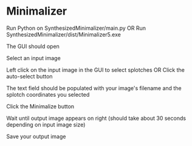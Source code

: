 # Minimalizer
Run Python on SynthesizedMinimalizer/main.py   OR   Run SynthesizedMinimalizer/dist/Minimalizer5.exe

The GUI should open

Select an input image

Left click on the input image in the GUI to select splotches   OR   Click the auto-select button

The text field should be populated with your image's filename and the splotch coordinates you selected

Click the Minimalize button

Wait until output image appears on right (should take about 30 seconds depending on input image size)

Save your output image
